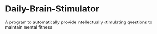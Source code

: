 # Daily-Brain-Stimulator
A program to automatically provide intellectually stimulating questions to maintain mental fitness
